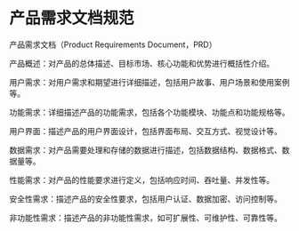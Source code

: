 # 产品需求文档规范


产品需求文档（Product Requirements Document，PRD）


产品概述：对产品的总体描述、目标市场、核心功能和优势进行概括性介绍。

用户需求：对用户需求和期望进行详细描述，包括用户故事、用户场景和使用案例等。

功能需求：详细描述产品的功能需求，包括各个功能模块、功能点和功能规格等。

用户界面：描述产品的用户界面设计，包括界面布局、交互方式、视觉设计等。

数据需求：对产品需要处理和存储的数据进行描述，包括数据结构、数据格式、数据量等。

性能需求：对产品的性能要求进行定义，包括响应时间、吞吐量、并发性等。

安全性需求：描述产品的安全性要求，包括用户认证、数据加密、访问控制等。

非功能性需求：描述产品的非功能性需求，如可扩展性、可维护性、可靠性等。